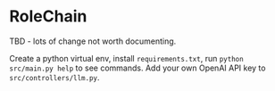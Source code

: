 # RoleChain

TBD - lots of change not worth documenting.

Create a python virtual env, install `requirements.txt`, run `python src/main.py help` to see commands. Add your own OpenAI API key to `src/controllers/llm.py`.
